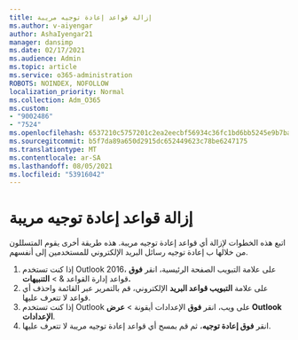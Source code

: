 ```yaml
---
title: إزالة قواعد إعادة توجيه مريبة
ms.author: v-aiyengar
author: AshaIyengar21
manager: dansimp
ms.date: 02/17/2021
ms.audience: Admin
ms.topic: article
ms.service: o365-administration
ROBOTS: NOINDEX, NOFOLLOW
localization_priority: Normal
ms.collection: Adm_O365
ms.custom:
- "9002486"
- "7524"
ms.openlocfilehash: 6537210c5757201c2ea2eecbf56934c36fc1bd6bb5245e9b7ba3c445f88d7dbe
ms.sourcegitcommit: b5f7da89a650d2915dc652449623c78be6247175
ms.translationtype: MT
ms.contentlocale: ar-SA
ms.lasthandoff: 08/05/2021
ms.locfileid: "53916042"
---
```

# <a name="remove-suspicious-forwarding-rules"></a>إزالة قواعد إعادة توجيه مريبة

اتبع هذه الخطوات لإزالة أي قواعد إعادة توجيه مريبة. هذه طريقة أخرى يقوم المتسللون من خلالها ب إعادة توجيه رسائل البريد الإلكتروني للمستخدمين إلى أنفسهم.

1. إذا كنت تستخدم Outlook 2016، على علامة  التبويب الصفحة الرئيسية، انقر **فوق** قواعد إدارة القواعد &  >  **التنبيهات.** 
1. على علامة **التبويب قواعد البريد** الإلكتروني، قم بالتمرير عبر القائمة واحذف أي قواعد لا تتعرف عليها.
1. إذا كنت تستخدم Outlook على ويب، انقر **فوق** الإعدادات أيقونة > **عرض Outlook الإعدادات**.
1. انقر **فوق إعادة توجيه**، ثم قم بمسح أي قواعد إعادة توجيه مريبة لا تتعرف عليها.
